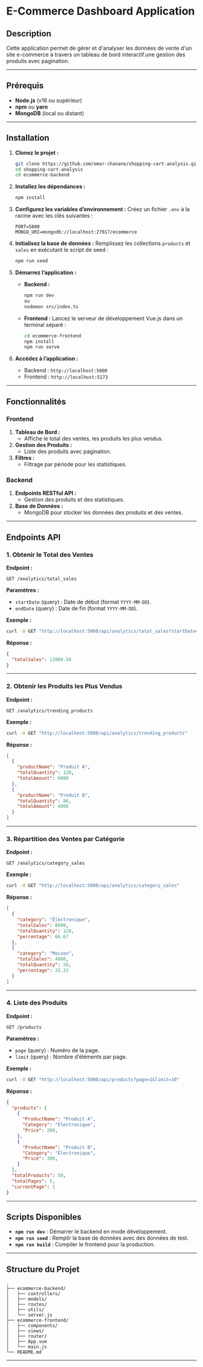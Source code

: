 
# **E-Commerce Dashboard Application**

## **Description**
Cette application permet de gérer et d'analyser les données de vente d'un site e-commerce à travers un tableau de bord interactif.une gestion des produits avec pagination.

---

## **Prérequis**
- **Node.js** (v16 ou supérieur)
- **npm** ou **yarn**
- **MongoDB** (local ou distant)

---

## **Installation**

1. **Clonez le projet :**
   ```bash
   git clone https://github.com/omar-chanane/shopping-cart-analysis.git
   cd shopping-cart-analysis
   cd ecommerce-backend
   ```

2. **Installez les dépendances :**
   ```bash
   npm install
   ```

3. **Configurez les variables d’environnement :**
   Créez un fichier `.env` à la racine avec les clés suivantes :
   ```
   PORT=5000
   MONGO_URI=mongodb://localhost:27017/ecommerce
   ```

4. **Initialisez la base de données :**
   Remplissez les collections `products` et `sales` en exécutant le script de seed :
   ```bash
   npm run seed
   ```

5. **Démarrez l’application :**
   - **Backend :**
     ```bash
     npm run dev
     ou
     nodemon src/index.ts
     ```
   - **Frontend :**
     Lancez le serveur de développement Vue.js dans un terminal séparé :
     ```bash
     cd ecommerce-frontend
     npm install
     npm run serve
     ```

6. **Accédez à l’application :**
   - Backend : `http://localhost:5000`
   - Frontend : `http://localhost:5173`

---

## **Fonctionnalités**

### **Frontend**
1. **Tableau de Bord :**
   - Affiche le total des ventes, les produits les plus vendus.
2. **Gestion des Produits :**
   - Liste des produits avec pagination.
3. **Filtres :**
   - Filtrage par période pour les statistiques.

### **Backend**
1. **Endpoints RESTful API :**
   - Gestion des produits et des statistiques.
2. **Base de Données :**
   - MongoDB pour stocker les données des produits et des ventes.

---

## **Endpoints API**

### **1. Obtenir le Total des Ventes**
**Endpoint :**
```
GET /analytics/total_sales
```

**Paramètres :**
- `startDate` (query) : Date de début (format `YYYY-MM-DD`).
- `endDate` (query) : Date de fin (format `YYYY-MM-DD`).

**Exemple :**
```bash
curl -X GET "http://localhost:5000/api/analytics/total_sales?startDate=2024-01-01&endDate=2024-01-31"
```

**Réponse :**
```json
{
  "totalSales": 12000.50
}
```

---

### **2. Obtenir les Produits les Plus Vendus**
**Endpoint :**
```
GET /analytics/trending_products
```

**Exemple :**
```bash
curl -X GET "http://localhost:5000/api/analytics/trending_products"
```

**Réponse :**
```json
[
  {
    "productName": "Produit A",
    "totalQuantity": 120,
    "totalAmount": 6000
  },
  {
    "productName": "Produit B",
    "totalQuantity": 80,
    "totalAmount": 4000
  }
]
```

---

### **3. Répartition des Ventes par Catégorie**
**Endpoint :**
```
GET /analytics/category_sales
```

**Exemple :**
```bash
curl -X GET "http://localhost:5000/api/analytics/category_sales"
```

**Réponse :**
```json
[
  {
    "category": "Électronique",
    "totalSales": 8000,
    "totalQuantity": 120,
    "percentage": 66.67
  },
  {
    "category": "Maison",
    "totalSales": 4000,
    "totalQuantity": 50,
    "percentage": 33.33
  }
]
```

---

### **4. Liste des Produits**
**Endpoint :**
```
GET /products
```

**Paramètres :**
- `page` (query) : Numéro de la page.
- `limit` (query) : Nombre d’éléments par page.

**Exemple :**
```bash
curl -X GET "http://localhost:5000/api/products?page=1&limit=10"
```

**Réponse :**
```json
{
  "products": [
    {
      "ProductName": "Produit A",
      "Category": "Électronique",
      "Price": 200,
    },
    {
      "ProductName": "Produit B",
      "Category": "Électronique",
      "Price": 300,
    }
  ],
  "totalProducts": 50,
  "totalPages": 5,
  "currentPage": 1
}
```

---

## **Scripts Disponibles**
- **`npm run dev`** : Démarrer le backend en mode développement.
- **`npm run seed`** : Remplir la base de données avec des données de test.
- **`npm run build`** : Compiler le frontend pour la production.

---

## **Structure du Projet**

```
.
├── ecommerce-backend/
│   ├── controllers/
│   ├── models/
│   ├── routes/
│   ├── utils/
│   └── server.js
├── ecommerce-frontend/
│   ├── components/
│   ├── views/
│   ├── router/
│   ├── App.vue
│   └── main.js
└── README.md
```

---
